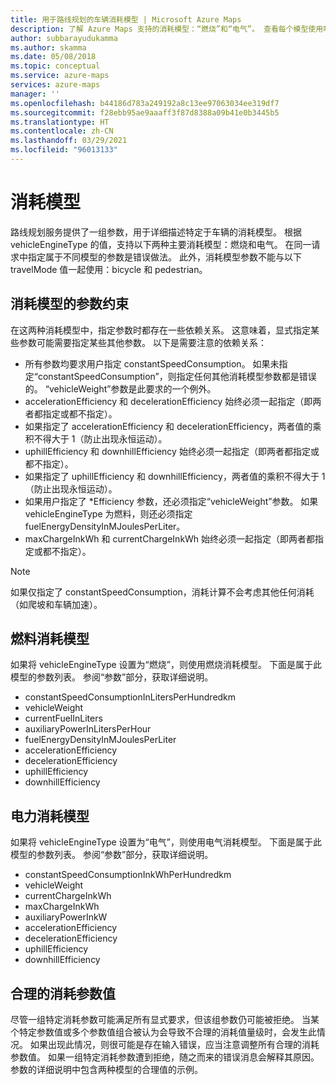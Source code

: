 ```yaml
---
title: 用于路线规划的车辆消耗模型 | Microsoft Azure Maps
description: 了解 Azure Maps 支持的消耗模型：“燃烧”和“电气”。 查看每个模型使用哪些参数，并查看参数约束。
author: subbarayudukamma
ms.author: skamma
ms.date: 05/08/2018
ms.topic: conceptual
ms.service: azure-maps
services: azure-maps
manager: ''
ms.openlocfilehash: b44186d783a249192a8c13ee97063034ee319df7
ms.sourcegitcommit: f28ebb95ae9aaaff3f87d8388a09b41e0b3445b5
ms.translationtype: HT
ms.contentlocale: zh-CN
ms.lasthandoff: 03/29/2021
ms.locfileid: "96013133"
---
```

# <a name="consumption-model"></a>消耗模型

路线规划服务提供了一组参数，用于详细描述特定于车辆的消耗模型。
根据 vehicleEngineType 的值，支持以下两种主要消耗模型：燃烧和电气。 在同一请求中指定属于不同模型的参数是错误做法。 此外，消耗模型参数不能与以下 travelMode 值一起使用：bicycle 和 pedestrian。

## <a name="parameter-constraints-for-consumption-model"></a>消耗模型的参数约束

在这两种消耗模型中，指定参数时都存在一些依赖关系。 这意味着，显式指定某些参数可能需要指定某些其他参数。 以下是需要注意的依赖关系：

* 所有参数均要求用户指定 constantSpeedConsumption。 如果未指定“constantSpeedConsumption”，则指定任何其他消耗模型参数都是错误的。 “vehicleWeight”参数是此要求的一个例外。
* accelerationEfficiency 和 decelerationEfficiency  始终必须一起指定（即两者都指定或都不指定）。
* 如果指定了 accelerationEfficiency 和 decelerationEfficiency，两者值的乘积不得大于 1（防止出现永恒运动）。
* uphillEfficiency 和 downhillEfficiency  始终必须一起指定（即两者都指定或都不指定）。
* 如果指定了 uphillEfficiency 和 downhillEfficiency，两者值的乘积不得大于 1（防止出现永恒运动）。
* 如果用户指定了 \*Efficiency 参数，还必须指定“vehicleWeight”参数。 如果 vehicleEngineType 为燃料，则还必须指定 fuelEnergyDensityInMJoulesPerLiter。
* maxChargeInkWh 和 currentChargeInkWh  始终必须一起指定（即两者都指定或都不指定）。

> [!NOTE]
> 如果仅指定了 constantSpeedConsumption，消耗计算不会考虑其他任何消耗（如爬坡和车辆加速）。

## <a name="combustion-consumption-model"></a>燃料消耗模型

如果将 vehicleEngineType 设置为“燃烧”，则使用燃烧消耗模型。
下面是属于此模型的参数列表。 参阅“参数”部分，获取详细说明。

* constantSpeedConsumptionInLitersPerHundredkm
* vehicleWeight
* currentFuelInLiters
* auxiliaryPowerInLitersPerHour
* fuelEnergyDensityInMJoulesPerLiter
* accelerationEfficiency
* decelerationEfficiency
* uphillEfficiency
* downhillEfficiency

## <a name="electric-consumption-model"></a>电力消耗模型

如果将 vehicleEngineType 设置为“电气”，则使用电气消耗模型。
下面是属于此模型的参数列表。 参阅“参数”部分，获取详细说明。

* constantSpeedConsumptionInkWhPerHundredkm
* vehicleWeight
* currentChargeInkWh
* maxChargeInkWh
* auxiliaryPowerInkW
* accelerationEfficiency
* decelerationEfficiency
* uphillEfficiency
* downhillEfficiency

## <a name="sensible-values-of-consumption-parameters"></a>合理的消耗参数值

尽管一组特定消耗参数可能满足所有显式要求，但该组参数仍可能被拒绝。 当某个特定参数值或多个参数值组合被认为会导致不合理的消耗值量级时，会发生此情况。 如果出现此情况，则很可能是存在输入错误，应当注意调整所有合理的消耗参数值。 如果一组特定消耗参数遭到拒绝，随之而来的错误消息会解释其原因。
参数的详细说明中包含两种模型的合理值的示例。
